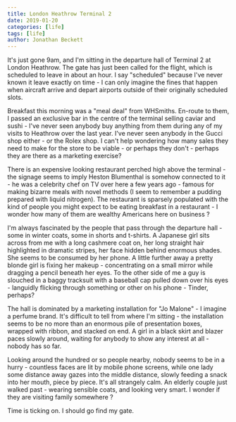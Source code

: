 ```yaml
---
title: London Heathrow Terminal 2
date: 2019-01-20
categories: [life]
tags: [life]
author: Jonathan Beckett
---
```


It's just gone 9am, and I'm sitting in the departure hall of Terminal 2 at London Heathrow. The gate has just been called for the flight, which is scheduled to leave in about an hour. I say "scheduled" because I've never known it leave exactly on time - I can only imagine the fines that happen when aircraft arrive and depart airports outside of their originally scheduled slots.

Breakfast this morning was a "meal deal" from WHSmiths. En-route to them, I passed an exclusive bar in the centre of the terminal selling caviar and sushi - I've never seen anybody buy anything from them during any of my visits to Heathrow over the last year. I've never seen anybody in the Gucci shop either - or the Rolex shop. I can't help wondering how many sales they need to make for the store to be viable - or perhaps they don't - perhaps they are there as a marketing exercise?

There is an expensive looking restaurant perched high above the terminal - the signage seems to imply Heston Blumenthal is somehow connected to it - he was a celebrity chef on TV over here a few years ago - famous for making bizarre meals with novel methods (I seem to remember a pudding prepared with liquid nitrogen). The restaurant is sparsely populated with the kind of people you might expect to be eating breakfast in a restaurant - I wonder how many of them are wealthy Americans here on business ?

I'm always fascinated by the people that pass through the departure hall - some in winter coats, some in shorts and t-shirts. A Japanese girl sits across from me with a long cashmere coat on, her long straight hair highlighted in dramatic stripes, her face hidden behind enormous shades. She seems to be consumed by her phone. A little further away a pretty blonde girl is fixing her makeup - concentrating on a small mirror while dragging a pencil beneath her eyes. To the other side of me a guy is slouched in a baggy tracksuit with a baseball cap pulled down over his eyes - languidly flicking through something or other on his phone - Tinder, perhaps?

The hall is dominated by a marketing installation for "Jo Malone" - I imagine a perfume brand. It's difficult to tell from where I'm sitting - the installation seems to be no more than an enormous pile of presentation boxes, wrapped with ribbon, and stacked on end. A girl in a black skirt and blazer paces slowly around, waiting for anybody to show any interest at all - nobody has so far.

Looking around the hundred or so people nearby, nobody seems to be in a hurry - countless faces are lit by mobile phone screens, while one lady some distance away gazes into the middle distance, slowly feeding a snack into her mouth, piece by piece. It's all strangely calm. An elderly couple just walked past - wearing sensible coats, and looking very smart. I wonder if they are visiting family somewhere ?

Time is ticking on. I should go find my gate.